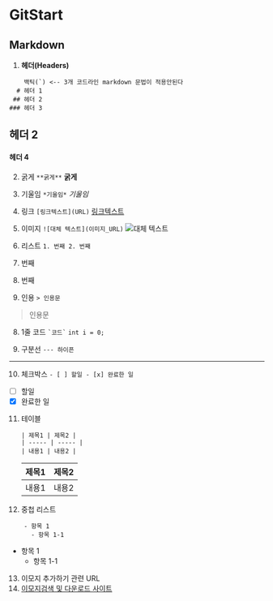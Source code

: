 # GitStart
## Markdown
1. **헤더(Headers)**
```
    백틱(`) <-- 3개 코드라인 markdown 문법이 적용안된다
  # 헤더 1
 ## 헤더 2
### 헤더 3
```
## 헤더 2
#### 헤더 4

2. 굵게
``` **굵게** ```
**굵게**

3. 기울임
``` *기울임* ```
*기울임*

4. 링크
```[링크텍스트](URL)```
[링크텍스트](URL)

5. 이미지
```![대체 텍스트](이미지_URL)```
![대체 텍스트](이미지_URL)

6. 리스트
``` 1. 번째 2. 번째 ```
  1. 번째
  2. 번째

7. 인용
``` > 인용문 ```
> 인용문
> 
8. 1줄 코드
``` `코드` ```
`int i = 0; `

9. 구분선
``` --- 하이픈 ```
---

10. 체크박스
``` - [ ] 할일 - [x] 완료한 일 ```

- [ ] 할일
- [x] 완료한 일

11. 테이블
    ```
    | 제목1 | 제목2 |
    | ----- | ----- |
    | 내용1 | 내용2 |
    ```
    | 제목1 | 제목2 |
    | ----- | ----- |
    | 내용1 | 내용2 |

12.  중첩 리스트
```
    - 항목 1
      - 항목 1-1
```
- 항목 1
  - 항목 1-1 

13. 이모지 추가하기 관련 URL
14. [이모지검색 및 다운로드 사이트](https://emojipedia.org/)
